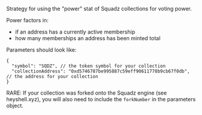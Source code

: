 Strategy for using the "power" stat of Squadz collections for voting power.

Power factors in:
- if an address has a currently active membership
- how many memberships an address has been minted total

Parameters should look like:
```
{
  "symbol": "SQDZ", // the token symbol for your collection
  "collectionAddress": "0xd5746787be995887c59eff90611778b9cb67f0db", // the address for your collection
}
```

RARE: If your collection was forked onto the Squadz engine (see heyshell.xyz), you will also need to include the `forkNumber` in the parameters object.